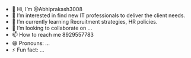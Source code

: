 - 👋 Hi, I’m @Abhiprakash3008
- 👀 I’m interested in find new IT professionals to deliver the client needs.
- 🌱 I’m currently learning Recruitment strategies, HR policies.
- 💞️ I’m looking to collaborate on ...
- 📫 How to reach me 8929557783
- 😄 Pronouns: ...
- ⚡ Fun fact: ...

<!---
Abhiprakash3008/Abhiprakash3008 is a ✨ special ✨ repository because its `README.md` (this file) appears on your GitHub profile.
You can click the Preview link to take a look at your changes.
--->
